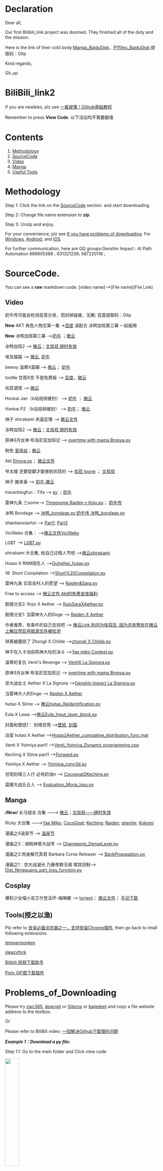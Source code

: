 
# Declaration

Dear all,

Our first Bilibili_link project was doomed. They finished all of the duty and the mission.

Here is the link of their cold body:[Manga_BaiduDisk](https://pan.baidu.com/s/1dLFR9BXyTLiAL8LcFPYvWA)，[PYfiles_BaiduDisk](https://pan.baidu.com/s/1H-HxnokJ8ny9UAPJRlWpUw);提取码：Gitp 



Kind regards,

Git_up


# BiliBili_link2

If you are newbies, plz see [一看就懂！Github基础教程](https://www.bilibili.com/video/BV1hS4y1S7wL?from=search&seid=6610958094434042118&spm_id_from=333.337.0.0)

Remember to press **View Code**. 以下活动均不需要翻墙

# Contents
1. [Methodology](#Methodology)
2. [SourceCode](#SourceCode)
3. [Video](#Video)
4. [Manga](#Manga)
5. [Useful Tools](#Tools)



# Methodology
Step 1: Click the link on the [SourceCode](#SourceCode) section. and start downloading.  

Step 2: Change file name extension to **zip**. 

Step 3: Unzip and enjoy.

For your convenience, plz see [If you have problems of downloading](#Problems_of_downloading_connectivity). For [Windows](https://www.bilibili.com/video/BV1Eq4y1h7qm?spm_id_from=333.999.0.0), [Android](https://t.bilibili.com/627076074306595643?tab=2), and [IOS](https://t.bilibili.com/627096247773464734?tab=2).

For further communication, here are QQ groups:Genshin Impact : AI Path Automation
866805389 ; 631321239; 587220118 ;

# SourceCode.

You can see a **raw** markdown code:
[video name]-->[File name](File Link)

## Video

奶牛传可能会检测恶意分发，而封掉链接，无解; 百度提取码：Gitp

**New** AKT 角色人物志第一集 ->[百度](https://pan.baidu.com/s/1cIow2nbx9MIl6KoJvZhI_w) 请配合 冰鸭加班第三幕 一起服用 

**New** 冰鸭加班第三幕 -->[奶牛](https://cowtransfer.com/s/d0cff056b9a841) ；[微云](https://share.weiyun.com/2jZR4cUm)

冰鸭加班2 --> [微云](https://share.weiyun.com/Ra8xmUbl)；[文叔叔 随时失效](https://wss1.cn/f/7vfv23lqoml)

 埃及猫猫 --> [微云](https://share.weiyun.com/053iHH7e), [奶牛](https://cowtransfer.com/s/52832b7896a348)

 bewxy 温蒂X莫娜 -->  [微云](https://share.weiyun.com/StGmcRvC)； [奶牛](https://cowtransfer.com/s/b8cbbe6615a243)

 tooNe 甘雨X空 不是免费版   -->  [百度](https://pan.baidu.com/s/12Us5l96sStF294Uyh2YOcg )，[微云](https://share.weiyun.com/0jXpNVyq)

 优菈酒馆 --> [微云](https://share.weiyun.com/Il8B6ivD)

 Honkai Jan（b站视频被封）   --> [奶牛](https://cowtransfer.com/s/66f05adae7934d) ； [微云](https://share.weiyun.com/bJyhGUE0)

Honkai P2 （b站视频被封） --> [奶牛](https://cowtransfer.com/s/2bf23dca623145)； [微云](https://share.weiyun.com/2DZN9Y7L)

神子 shirakami 夹逼定理 --> [微云文件](https://share.weiyun.com/rvsdJT0X)

冰鸭加班2 --> [微云](https://share.weiyun.com/Ra8xmUbl)；[文叔叔 随时失效](https://wss1.cn/f/7vfv23lqoml)

原神3月女神 布洛尼亚加班记 --> [overtime with mama Bronya.py](https://github.com/RushSpire/BiliBili_link/raw/main/overtime%20with%20mama%20Bronya.py)

粉色 [爱丽丝](https://github.com/RushSpire/BiliBili_link/raw/main/Aerith.py)；[微云](https://share.weiyun.com/jyEHrtBd) 

Akt [Elysya.py](https://github.com/RushSpire/BiliBili_link/raw/main/Elysya.py)； [微云文件](https://share.weiyun.com/lkNvH4ZE)

爷太矮 还要垫脚才能够到优菈的 --> [优菈 toone](https://github.com/RushSpire/BiliBili_link/raw/main/%E4%BC%98%E8%8F%88_toone.py) ； [文叔叔](https://wss1.cn/f/7t8h0a6j5kd)

神子 腋来香 --> [奶牛](https://cowtransfer.com/s/550ade4e173742),[微云](https://share.weiyun.com/PLEzCN5H)

tracerblogfun：Tifa  --> [py](https://github.com/RushSpire/BiliBili_link/raw/main/tifa.py) ；[奶牛](https://cowtransfer.com/s/930e8509c9dd4f)

雷神九条 三some--> [Threesome Raiden n Kojo.py](https://github.com/RushSpire/BiliBili_link/raw/main/Threesome%20Raiden%20n%20Kojo.py)； [奶牛传](https://cowtransfer.com/s/476f794e8c8a4c)

冰鸭 Bondage --> [冰鸭_bondage.py](https://github.com/RushSpire/BiliBili_link/raw/main/%E5%86%B0%E9%B8%AD_bondage.py),[奶牛传 冰鸭_bondage.py](https://cowtransfer.com/s/06d087db72eb46)

shantianxiaohzi --> [Part1](https://share.weiyun.com/nJkLYqQC); [Part2](https://share.weiyun.com/obxjNLcn)

ViciNeko 合集： -->[微云文件ViciNeko](https://share.weiyun.com/foMYnX8B)

LGBT  --> [LGBT.py](https://github.com/RushSpire/BiliBili_link/raw/main/LGBT.py)

shirakami 大合集, 给自己过情人节吧 -->[微云shirakami](https://share.weiyun.com/GbQEHEzh)

Hutao X RNM陌生人 -->[Guheihei_hutao.py](https://github.com/RushSpire/BiliBili_link/raw/main/Guheihei_hutao.py)

 18: Short Compilation -->[Short%20Compilation.py](https://github.com/RushSpire/BiliBili_link/raw/main/Short%20Compilation.py)

雷神九条 实现全村人的愿望 --> [Raiden&Sara.py](https://github.com/RushSpire/BiliBili_link/raw/main/Raiden%26Sara.py)

Free to access --> [微云文件 Akt的免费发放福利](https://share.weiyun.com/7xIMylqV) 

剧情分支2: Kojo X Aether --> [KujoSaraXAether.py](https://github.com/RushSpire/BiliBili_link/raw/main/Kujo%20SaraXAether.py) 

剧情分支1: 当雷神大人的Doge --> [Raiden X Aether](https://github.com/RushSpire/BiliBili_link/raw/main/Raiden%20X%20Aether.py)

作者推荐，有条件的自己去找吧 --> [微云Link,别问为啥双压, 因为总有憨批在微云上解压然后导致源文件被检测](https://share.weiyun.com/Qclj47Wa)

钟离被磨损了 Zhongli X Childe -->[zhongli X Childe.py](https://github.com/RushSpire/BiliBili_link/raw/main/zhongli%20X%20Childe.py)

神子在入卡池前鸣神大社的决斗 -->[Yae miko Contest.py](https://github.com/RushSpire/BiliBili_link/raw/main/Yae%20miko%20Contest.py)

温蒂的复仇 Venti's Revenge --> [VentiX La Signora.py](https://github.com/RushSpire/BiliBili_link/raw/main/VentiX%20La%20Signora.py)

原神3月女神 布洛尼亚加班记 --> [overtime with mama Bronya.py](https://github.com/RushSpire/BiliBili_link/raw/main/overtime%20with%20mama%20Bronya.py)

空大战女士 Aether X La Signora -->[Genshin Impact La Signora.py](https://github.com/RushSpire/BiliBili_link/raw/main/Genshin%20Impact%20La%20Signora.py)

当雷神大人的Doge --> [Raiden X Aether](https://github.com/RushSpire/BiliBili_link/raw/main/Raiden%20X%20Aether.py)

hutao X Slime --> [微云hutao_Reidentification.py](https://share.weiyun.com/AzGBFNP6)

Eula X Lawa -->[微云Eula_Input_layer_block.py](https://share.weiyun.com/blEnaymH)

封面和壁纸1： 刻晴甘雨 -->[壁纸](https://github.com/RushSpire/BiliBili_link/raw/main/wallpaper1.zip), [封面](https://github.com/RushSpire/BiliBili_link/tree/main/%E8%A7%86%E9%A2%91%E5%B0%81%E9%9D%A2)

浴室 hutao X Aether -->[Hutao2Aether_cumulative_distribution_func.mat](https://github.com/RushSpire/BiliBili_link/raw/main/Hutao2Aether_cumulative_distribution_func.mat)

Venti X Yoimiya part1 -->[Venti_Yoimiya_Dynamic programming.cpp](https://github.com/RushSpire/BiliBili_link/raw/main/Venti_Yoimiya_Dynamic%20programming.cpp)

Keching X Slime part1 -->[Forward.py](https://github.com/RushSpire/BiliBili_link/raw/main/Forward.py)

Yoimiya X Aether --> [Yoimiya_conv3d.py](https://github.com/RushSpire/BiliBili_link/raw/main/Yoimiya_conv3d.py)

甘雨刻晴三人行 必有奶油π --> [Cocogoat2Keching.py](https://github.com/RushSpire/BiliBili_link/raw/main/Cocogoat2Keching.py)

莫娜大战丘丘人 --> [Evaluation_Mona_loss.py](https://github.com/RushSpire/BiliBili_link/raw/main/Evaluation_Mona_loss.py)

## Manga

**/*New/***  长弓燧龙 合集 --->  [微云](https://share.weiyun.com/no7h11WM)；[文叔叔——随时失效](https://wss1.cn/f/8110spl1jal)


Ricky 大合集 --->[Yae Miko](https://github.com/RushSpire/BiliBili_link/raw/main/Manga/Ricky/Yae%20miko.zip); [CocoGoat](https://github.com/RushSpire/BiliBili_link/raw/main/Manga/Ricky/CocoGoat.zip); [Keching](https://github.com/RushSpire/BiliBili_link/raw/main/Manga/Ricky/KeChing.zip); [Raiden](https://github.com/RushSpire/BiliBili_link/raw/main/Manga/Ricky/Raiden.zip); [shenhe](https://github.com/RushSpire/BiliBili_link/raw/main/Manga/Ricky/Shenhe.zip); [Kokomi](https://github.com/RushSpire/BiliBili_link/raw/main/Manga/Ricky/kokomi.zip)

漫画之4温泉节 --> [温泉节](https://github.com/RushSpire/BiliBili_link/raw/main/Manga/%E6%B8%A9%E6%B3%89%E8%8A%82.py)

漫画之3：胡桃神里大战爷 --> [Changgong_DenseLayer.py](https://github.com/RushSpire/BiliBili_link/raw/main/Manga/%E9%95%BF%E5%BC%93/Changgong_DenseLayer.py)

漫画之2:肉身解咒真君 Barbara Curse Releaser --> [BackPropagation.py](https://github.com/RushSpire/BiliBili_link/raw/main/Manga/%E9%95%BF%E5%BC%93/BackPropagation.py)

漫画之1：空大战凝光 乃重修群玉阁 增其旧制--> [Dist_Ningguang_sqrt_loss_function.py](https://github.com/RushSpire/BiliBili_link/raw/main/Manga/%E9%95%BF%E5%BC%93/Changgong_DenseLayer.py)


## Cosplay

爆机少女喵小吉艾尔登法环-梅琳娜 --> [torrent](https://github.com/RushSpire/BiliBili_link/raw/main/Cos/%E3%80%90%E7%88%86%E6%9C%BA%E5%B0%91%E5%A5%B3%E5%96%B5%E5%B0%8F%E5%90%89%E3%80%91%E8%89%BE%E5%B0%94%E7%99%BB%E6%B3%95%E7%8E%AF-%E6%A2%85%E7%90%B3%E5%A8%9C.zip.torrent)；    [微云文件](https://share.weiyun.com/G6QgX9hX)； [手动下载](https://github.com/RushSpire/BiliBili_link/tree/main/Cos/%E8%89%BE%E5%B0%94%E7%99%BB%E6%B3%95%E7%8E%AF-%E6%A2%85%E7%90%B3%E5%A8%9C)


## Tools(授之以渔)
Plz refer to [安卓必备浏览器之一，支持安装Chrome插件](https://www.bilibili.com/video/BV1Pz41187SM?spm_id_from=333.999.0.0), then go back to intall following extensions.

[tempermonkey](https://chrome.google.com/webstore/detail/tampermonkey/dhdgffkkebhmkfjojejmpbldmpobfkfo?hl=en)

[sleazyfork](https://sleazyfork.org/zh-CN/scripts/392449-pornhub-%E8%A7%86%E9%A2%91%E4%B8%80%E9%94%AE%E4%B8%8B%E8%BD%BD-pornhub-com)

[Bilibili 视频下载助手](https://chrome.google.com/webstore/detail/%E5%93%94%E5%93%A9%E5%93%94%E5%93%A9%E4%B8%8B%E8%BD%BD%E5%8A%A9%E6%89%8B/djinnjdnedmcilpnboifdhfgbbhgieee?hl=zh-CN)

[Pixiv GIF图下载插件](https://chrome.google.com/webstore/detail/pixiv-toolkit/ajlcnbbeidbackfknkgknjefhmbngdnj)



# Problems_of_Downloading

Please try [zwc365](https://pd.zwc365.com/), [downgit](http://zhoudaxiaa.gitee.io/downgit/#/home) or  [Gitprox](https://ghproxy.com/) or [baigekeji](https://yu.baigekeji.com) 
and copy a file website address to the textbox.

Or

Please refer to BiliBili video: [一招解决Github下载慢的问题](https://www.bilibili.com/video/BV1KT4y1E7F5?spm_id_from=333.999.0.0)


***Example 1：Download a py file:***

Step 1.1: Go to the main folder and Click view code

<img src=/视频封面/1.jpg width=30% />


Step 1.2: Go to the file you would like to download.

<img src=/视频封面/2.jpg width=30% />

step 1.3: Clike three dots, then **Long press** the Download button, 

<img src=/视频封面/3.jpg width=30% />

step 1.4: Copy the link address

<img src=/视频封面/4.jpg width=30% />

step 1.5: Back to read me, find [zwc365](https://pd.zwc365.com/)

<img src=/视频封面/5.jpg width=30% />

step 1.6: Paste the link into textbox,and download.

<img src=/视频封面/6.jpg width=30% />

***Example 2: Download whole archive： ***

step 2.1 Convert your page to desktop site.

<img src=/视频封面/7.jpg width=30% />

step 2.2 Click the **code** button, and long press the **Download ZIP**

<img src=/视频封面/8.jpg width=30% />

step 2.3 copy the link address, and goto step 1.5

<img src=/视频封面/9.jpg width=30% />



